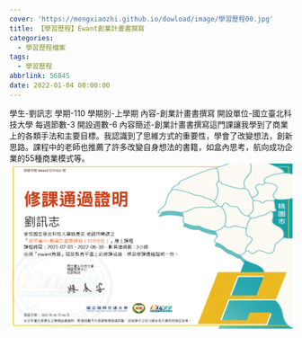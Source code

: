 ```yaml
---
cover: 'https://mengxiaozhi.github.io/dowload/image/學習歷程00.jpg'
title: 【學習歷程】Ewant創業計畫書撰寫
categories:
  - 學習歷程檔案
tags:
  - 學習歷程
abbrlink: 56845
date: 2022-01-04 00:00:00
---
```

學生-劉訊志
學期-110
學期別-上學期
內容-創業計畫書撰寫
開設單位-國立臺北科技大學
每週節數-3
開設週數-6
內容簡述-創業計畫書撰寫這門課讓我學到了商業上的各類手法和主要目標。我認識到了思維方式的重要性，學會了改變想法，創新思路。課程中的老師也推薦了許多改變自身想法的書籍，如盒內思考，航向成功企業的55種商業模式等。
![0220104修課通過證明](https://github.com/mengxiaozhi/dowload/raw/gh-pages/20220104修課通過證明.png)
